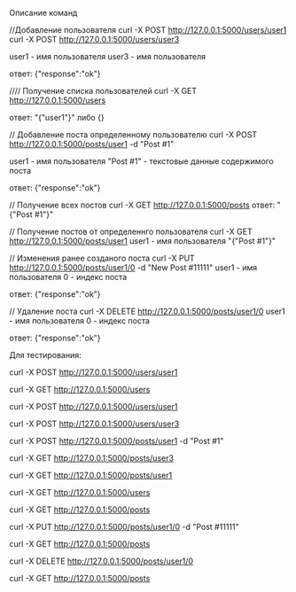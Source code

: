 


Описание команд 



//Добавление пользователя 
curl -X POST http://127.0.0.1:5000/users/user1
curl -X POST http://127.0.0.1:5000/users/user3

user1 - имя пользователя
user3 - имя пользователя

ответ:
{"response":"ok"}


//// Получение списка пользователей
curl -X GET http://127.0.0.1:5000/users

ответ:
"{\"user1\"}"
либо 
{}


// Добавление поста определенному пользователю
curl -X POST http://127.0.0.1:5000/posts/user1 -d "Post #1"

user1 - имя пользователя
"Post #1" - текстовые данные содержимого поста

ответ:
{"response":"ok"}


// Получение всех постов
curl -X GET http://127.0.0.1:5000/posts
ответ:
"{\"Post #1\"}"


// Получение постов от определеннго пользователя
curl -X GET http://127.0.0.1:5000/posts/user1 
user1 - имя пользователя
"{\"Post #1\"}"


// Изменения ранее созданого поста
curl -X PUT http://127.0.0.1:5000/posts/user1/0 -d "New Post #11111"
user1 - имя пользователя
0 - индекс поста

ответ:
{"response":"ok"}


// Удаление поста
curl -X DELETE http://127.0.0.1:5000/posts/user1/0
user1 - имя пользователя
0 - индекс поста

ответ:
{"response":"ok"}






Для тестирования:

curl -X POST http://127.0.0.1:5000/users/user1

curl -X GET http://127.0.0.1:5000/users

curl -X POST http://127.0.0.1:5000/users/user1

curl -X POST http://127.0.0.1:5000/users/user3

curl -X POST http://127.0.0.1:5000/posts/user1 -d "Post #1"

curl -X GET http://127.0.0.1:5000/posts/user3

curl -X GET http://127.0.0.1:5000/posts/user1
 
curl -X GET http://127.0.0.1:5000/users

curl -X GET http://127.0.0.1:5000/posts

curl -X PUT http://127.0.0.1:5000/posts/user1/0 -d "Post #11111"

curl -X GET http://127.0.0.1:5000/posts

curl -X DELETE http://127.0.0.1:5000/posts/user1/0

curl -X GET http://127.0.0.1:5000/posts













